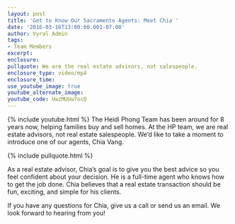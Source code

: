 ```yaml
---
layout: post
title: 'Get to Know Our Sacramento Agents: Meet Chia '
date: '2016-03-16T13:00:00.001-07:00'
author: Vyral Admin
tags:
- Team Members
excerpt:
enclosure:
pullquote: We are the real estate advisors, not salespeople.
enclosure_type: video/mp4
enclosure_time:
use_youtube_image: true
youtube_alternate_image:
youtube_code: UwzMUUw7ocQ
---
```

{% include youtube.html %}
The Heidi Phong Team has been around for 8 years now, helping families buy and sell homes. At the HP team, we are real estate advisors, not real estate salespeople. We’d like to take a moment to introduce one of our agents, Chia Vang.

{% include pullquote.html %}

As a real estate advisor, Chia’s goal is to give you the best advice so you feel confident about your decision. He is a full-time agent who knows how to get the job done. Chia believes that a real estate transaction should be fun, exciting, and simple for his clients.

If you have any questions for Chia, give us a call or send us an email. We look forward to hearing from you!
